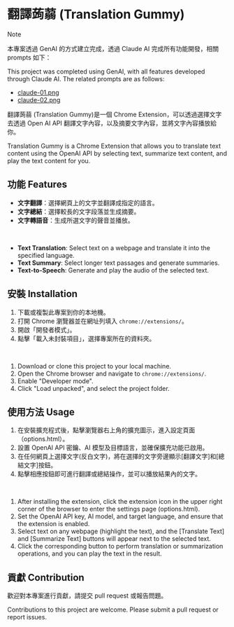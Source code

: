 # 翻譯蒟蒻 (Translation Gummy)

> [!NOTE]
> 本專案透過 GenAI 的方式建立完成，透過 Claude AI 完成所有功能開發，相關 prompts 如下：
>
> This project was completed using GenAI, with all features developed through Claude AI. The related prompts are as follows:
> * [claude-01.png](claude_prompts/claude-01.png)
> * [claude-02.png](claude_prompts/claude-02.png)


翻譯蒟蒻 (Translation Gummy)是一個 Chrome Extension，可以透過選擇文字去透過 Open AI API 翻譯文字內容，以及摘要文字內容，並將文字內容播放給你。

Translation Gummy is a Chrome Extension that allows you to translate text content using the OpenAI API by selecting text, summarize text content, and play the text content for you.

## 功能 Features

- **文字翻譯**：選擇網頁上的文字並翻譯成指定的語言。
- **文字總結**：選擇較長的文字段落並生成摘要。
- **文字轉語音**：生成所選文字的聲音並播放。

<br>

- **Text Translation**: Select text on a webpage and translate it into the specified language.
- **Text Summary**: Select longer text passages and generate summaries.
- **Text-to-Speech**: Generate and play the audio of the selected text.

## 安裝 Installation

1. 下載或複製此專案到你的本地機。
2. 打開 Chrome 瀏覽器並在網址列填入 `chrome://extensions/`。
3. 開啟「開發者模式」。
4. 點擊「載入未封裝項目」，選擇專案所在的資料夾。

<br>

1. Download or clone this project to your local machine.
2. Open the Chrome browser and navigate to `chrome://extensions/`.
3. Enable "Developer mode".
4. Click "Load unpacked", and select the project folder.

## 使用方法 Usage

1. 在安裝擴充程式後，點擊瀏覽器右上角的擴充圖示，進入設定頁面（options.html）。
2. 設置 OpenAI API 密鑰、AI 模型及目標語言，並確保擴充功能已啟用。
3. 在任何網頁上選擇文字(反白文字)，將在選擇的文字旁邊顯示[翻譯文字]和[總結文字]按鈕。
4. 點擊相應按鈕即可進行翻譯或總結操作，並可以播放結果內的文字。

<br>

1. After installing the extension, click the extension icon in the upper right corner of the browser to enter the settings page (options.html).
2. Set the OpenAI API key, AI model, and target language, and ensure that the extension is enabled.
3. Select text on any webpage (highlight the text), and the [Translate Text] and [Summarize Text] buttons will appear next to the selected text.
4. Click the corresponding button to perform translation or summarization operations, and you can play the text in the result.

## 貢獻 Contribution

歡迎對本專案進行貢獻，請提交 pull request 或報告問題。

Contributions to this project are welcome. Please submit a pull request or report issues.
